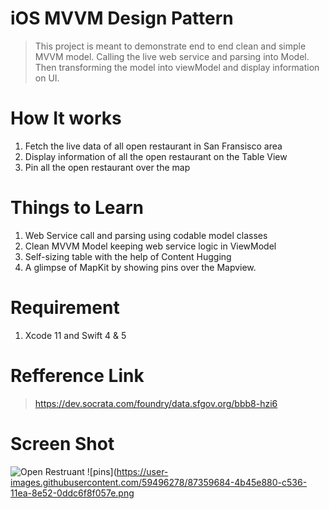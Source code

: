 # iOS MVVM Design Pattern

> This project is meant to demonstrate end to end clean and simple MVVM model.
> Calling the live web service and parsing into Model.
> Then transforming the model into viewModel and display information on UI.


# How It works
1. Fetch the live data of all open restaurant in San Fransisco area
2. Display information of all the open restaurant on the Table View
3. Pin all the open restaurant over the map


# Things to Learn
1. Web Service call and parsing using codable model classes
2. Clean MVVM Model keeping web service logic in ViewModel
3. Self-sizing table with the help of Content Hugging 
4. A glimpse of MapKit by showing pins over the Mapview.

# Requirement 
1. Xcode 11 and Swift 4 & 5

# Refference Link
> https://dev.socrata.com/foundry/data.sfgov.org/bbb8-hzi6

# Screen Shot

![Open Restruant](https://user-images.githubusercontent.com/59496278/87359675-48e38e80-c536-11ea-9b26-2d288e5a350c.png)
![pins](https://user-images.githubusercontent.com/59496278/87359684-4b45e880-c536-11ea-8e52-0ddc6f8f057e.png


